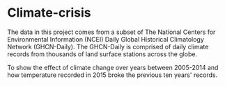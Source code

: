 # Climate-crisis

The data in this project comes from a subset of The National Centers for Environmental Information (NCEI) Daily Global Historical Climatology Network (GHCN-Daily). The GHCN-Daily is comprised of daily climate records from thousands of land surface stations across the globe.

To show the effect of climate change over years between 2005-2014 and how temperature recorded in 2015 broke the previous ten years' records.

